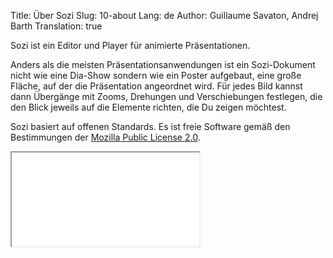 Title: Über Sozi
Slug: 10-about
Lang: de
Author: Guillaume Savaton, Andrej Barth
Translation: true

Sozi ist ein Editor und Player für animierte Präsentationen.

Anders als die meisten Präsentationsanwendungen ist ein Sozi-Dokument nicht wie eine Dia-Show sondern wie ein Poster aufgebaut, eine große Fläche, auf der die Präsentation angeordnet wird. Für jedes Bild kannst dann Übergänge mit Zooms, Drehungen und Verschiebungen festlegen, die den Blick jeweils auf die Elemente richten, die Du zeigen möchtest.

Sozi basiert auf offenen Standards.
Es ist freie Software gemäß den Bestimmungen der
[Mozilla Public License 2.0](http://www.mozilla.org/MPL/2.0/).

<iframe class="sozi" src="|filename|/presentations/this-is-not-a-slideshow.sozi.html">
</iframe>
